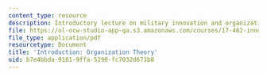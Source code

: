 ```yaml
---
content_type: resource
description: Introductory lecture on military innovation and organization theory.
file: https://ol-ocw-studio-app-qa.s3.amazonaws.com/courses/17-462-innovation-in-military-organizations-fall-2005/b7e4bbda91819ffa5290fc7032d671b8_lec1.pdf
file_type: application/pdf
resourcetype: Document
title: 'Introduction: Organization Theory'
uid: b7e4bbda-9181-9ffa-5290-fc7032d671b8
---
```

